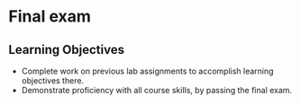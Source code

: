 # Final exam

## Learning Objectives

- Complete work on previous lab assignments to accomplish learning objectives there.
- Demonstrate proficiency with all course skills, by passing the final exam.
